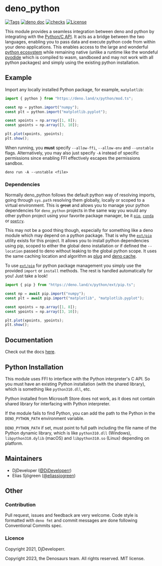 # deno_python

[![Tags](https://img.shields.io/github/release/denosaurs/deno_python)](https://github.com/denosaurs/deno_python/releases)
[![deno doc](https://doc.deno.land/badge.svg)](https://doc.deno.land/https/deno.land/x/python/mod.ts)
[![checks](https://github.com/denosaurs/deno_python/actions/workflows/checks.yml/badge.svg)](https://github.com/denosaurs/deno_python/actions/workflows/checks.yml)
[![License](https://img.shields.io/github/license/denosaurs/deno_python)](https://github.com/denosaurs/deno_python/blob/master/LICENSE)

This module provides a seamless integration between deno and python by
integrating with the [Python/C API](https://docs.python.org/3/c-api/index.html).
It acts as a bridge between the two languages, enabling you to pass data and
execute python code from within your deno applications. This enables access to
the large and wonderful [python ecosystem](https://pypi.org/) while remaining
native (unlike a runtime like the wondeful
[pyodide](https://github.com/pyodide/pyodide) which is compiled to wasm,
sandboxed and may not work with all python packages) and simply using the
existing python installation.

## Example

Import any locally installed Python package, for example, `matplotlib`:

```ts
import { python } from "https://deno.land/x/python/mod.ts";

const np = python.import("numpy");
const plt = python.import("matplotlib.pyplot");

const xpoints = np.array([1, 8]);
const ypoints = np.array([3, 10]);

plt.plot(xpoints, ypoints);
plt.show();
```

When running, you **must** specify `--allow-ffi`, `--allow-env` and `--unstable`
flags. Alternatively, you may also just specify `-A` instead of specific
permissions since enabling FFI effectively escapes the permissions sandbox.

```shell
deno run -A --unstable <file>
```

### Dependencies

Normally deno_python follows the default python way of resolving imports, going
through `sys.path` resolving them globally, locally or scoped to a virtual
environment. This is ~~great~~ and allows you to manage your python dependencies
for `deno_python` projects in the same way you would any other python project
using your favorite package manager, be it
[`pip`](https://pip.pypa.io/en/stable/),
[`conda`](https://docs.conda.io/en/latest/) or
[`poetry`](https://python-poetry.org/).

This may not be a good thing though, especially for something like a deno module
which may depend on a python package. That is why the [`ext/pip`](./ext/pip.ts)
utility exists for this project. It allows you to install python dependencies
using pip, scoped to either the global deno installation or if defined the
`--location` passed to deno without leaking to the global python scope. It uses
the same caching location and algorithm as
[plug](https://github.com/denosaurs/deno) and
[deno cache](https://github.com/denoland/deno_cache).

To use [`ext/pip`](./ext/pip.ts) for python package management you simply use
the provided `import` or `install` methods. The rest is handled automatically
for you! Just take a look!

```ts
import { pip } from "https://deno.land/x/python/ext/pip.ts";

const np = await pip.import("numpy");
const plt = await pip.import("matplotlib", "matplotlib.pyplot");

const xpoints = np.array([1, 8]);
const ypoints = np.array([3, 10]);

plt.plot(xpoints, ypoints);
plt.show();
```

## Documentation

Check out the docs
[here](https://doc.deno.land/https://deno.land/x/python/mod.ts).

## Python Installation

This module uses FFI to interface with the Python interpreter's C API. So you
must have an existing Python installation (with the shared library), which is
something like `python310.dll`, etc.

Python installed from Microsoft Store does not work, as it does not contain
shared library for interfacing with Python interpreter.

If the module fails to find Python, you can add the path to the Python in the
`DENO_PYTHON_PATH` environment variable.

`DENO_PYTHON_PATH` if set, must point to full path including the file name of
the Python dynamic library, which is like `python310.dll` (Windows),
`libpython310.dylib` (macOS) and `libpython310.so` (Linux) depending on
platform.

## Maintainers

- DjDeveloper ([@DjDeveloperr](https://github.com/DjDeveloperr))
- Elias Sjögreen ([@eliassjogreen](https://github.com/eliassjogreen))

## Other

### Contribution

Pull request, issues and feedback are very welcome. Code style is formatted with
`deno fmt` and commit messages are done following Conventional Commits spec.

### Licence

Copyright 2021, DjDeveloperr.

Copyright 2023, the Denosaurs team. All rights reserved. MIT license.
